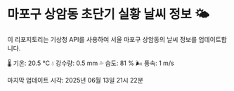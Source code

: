 
# 마포구 상암동 초단기 실황 날씨 정보 🌤️

이 리포지토리는 기상청 API를 사용하여 서울 마포구 상암동의 날씨 정보를 업데이트합니다. 

🌡️ 기온: 20.5 ℃
💧 강수량: 0.5 mm
💦 습도: 81 %
🌬️ 풍속: 1 m/s

마지막 업데이트 시각: 2025년 06월 13일 21시 22분    
